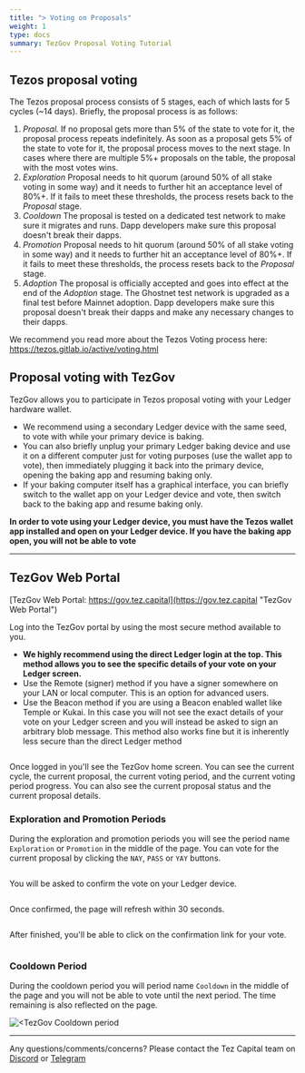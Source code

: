 ```yaml
---
title: "> Voting on Proposals"
weight: 1
type: docs
summary: TezGov Proposal Voting Tutorial
---
```


## Tezos proposal voting

The Tezos proposal process consists of 5 stages, each of which lasts for 5 cycles (~14 days). Briefly, the proposal process is as follows:
1. *Proposal.* If no proposal gets more than 5% of the state to vote for it, the proposal process repeats indefinitely. As soon as a proposal gets 5% of the state to vote for it, the proposal process moves to the next stage. In cases where there are multiple 5%+ proposals on the table, the proposal with the most votes wins.
2. *Exploration* Proposal needs to hit quorum (around 50% of all stake voting in some way) and it needs to further hit an acceptance level of 80%+. If it fails to meet these thresholds, the process resets back to the *Proposal* stage.
3. *Cooldown* The proposal is tested on a dedicated test network to make sure it migrates and runs. Dapp developers make sure this proposal doesn't break their dapps.
4. *Promotion* Proposal needs to hit quorum (around 50% of all stake voting in some way) and it needs to further hit an acceptance level of 80%+. If it fails to meet these thresholds, the process resets back to the *Proposal* stage.
5. *Adoption* The proposal is officially accepted and goes into effect at the end of the *Adoption* stage. The Ghostnet test network is upgraded as a final test before Mainnet adoption. Dapp developers make sure this proposal doesn't break their dapps and make any necessary changes to their dapps.

We recommend you read more about the Tezos Voting process here: https://tezos.gitlab.io/active/voting.html

## Proposal voting with TezGov

TezGov allows you to participate in Tezos proposal voting with your Ledger hardware wallet. 

* We recommend using a secondary Ledger device with the same seed, to vote with while your primary device is baking. 
* You can also briefly unplug your primary Ledger baking device and use it on a different computer just for voting purposes (use the wallet app to vote), then immediately plugging it back into the primary device, opening the baking app and resuming baking only.
* If your baking computer itself has a graphical interface, you can briefly switch to the wallet app on your Ledger device and vote, then switch back to the baking app and resume baking only.

**In order to vote using your Ledger device, you must have the Tezos wallet app installed and open on your Ledger device. If you have the baking app open, you will not be able to vote**

---

## TezGov Web Portal

[TezGov Web Portal: https://gov.tez.capital](https://gov.tez.capital "TezGov Web Portal")

Log into the TezGov portal by using the most secure method available to you. 

* **We highly recommend using the direct Ledger login at the top. This method allows you to see the specific details of your vote on your Ledger screen.**
* Use the Remote (signer) method if you have a signer somewhere on your LAN or local computer. This is an option for advanced users. 
* Use the Beacon method if you are using a Beacon enabled wallet like Temple or Kukai. In this case you will not see the exact details of your vote on your Ledger screen and you will instead be asked to sign an arbitrary blob message. This method also works fine but it is inherently less secure than the direct Ledger method

![<TezGov login home screen>](/tezgov/tutorial/tezgovHome.png) 

Once logged in you'll see the TezGov home screen. You can see the current cycle, the current proposal, the current voting period, and the current voting period progress. You can also see the current proposal status and the current proposal details.

### Exploration and Promotion Periods
During the exploration and promotion periods you will see the period name `Exploration` or `Promotion` in the middle of the page. You can vote for the current proposal by clicking the `NAY`, `PASS` or `YAY` buttons.

![<TezGov login home screen>](/tezgov/tutorial/tezgovPromotion.png)

 You will be asked to confirm the vote on your Ledger device. 

![<TezGov login home screen>](/tezgov/tutorial/tezgovPromotionConfirm.png)

Once confirmed, the page will refresh within 30 seconds.

![<TezGov login home screen>](/tezgov/tutorial/tezgovPromotionConfirm2.png)

After finished, you'll be able to click on the confirmation link for your vote.

![<TezGov login home screen>](/tezgov/tutorial/tezgovPromotionConfirm3.png)

### Cooldown Period
During the cooldown period you will period name `Cooldown` in the middle of the page and you will not be able to vote until the next period. The time remaining is also reflected on the page.

![<TezGov Cooldown period](/tezgov/tutorial/tezgovCooldown.png) 


---

Any questions/comments/concerns? Please contact the Tez Capital team on
[Discord](https://discord.gg/cVGMA4MaNM) or [Telegram](https://t.me/tezcapital) 